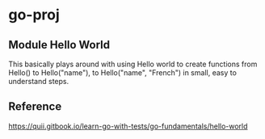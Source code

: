 # go-proj
## Module Hello World

This basically plays around with using Hello world to create functions from Hello() to Hello("name"), to Hello("name", "French") in small, easy to understand steps.

## Reference 
https://quii.gitbook.io/learn-go-with-tests/go-fundamentals/hello-world
